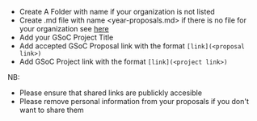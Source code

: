 

* Create A Folder with name <Organization-name> if your organization is not listed
* Create .md file with name <year-proposals.md> if there is no file for your organization see [here](CiviCRM/2019-proposals.md)
* Add your  GSoC Project Title
* Add accepted GSoC Proposal link with the format `[link](<proposal link>)`
* Add GSoC Project link with the format `[link](<project link>)`

NB: 
* Please ensure that shared links are publickly accesible
* Please remove personal information from your proposals if you don't want to share them
